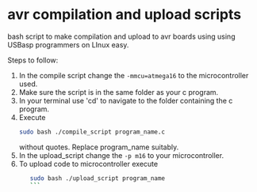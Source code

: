 # avr compilation and upload scripts
bash script to make compilation and upload to avr boards using using USBasp programmers on LInux easy.

Steps to follow:
1. In the compile script change the ```-mmcu=atmega16``` to the microcontroller used.
2. Make sure the script is in the same folder as your c program.
3. In your terminal use 'cd' to navigate to the folder containing the c program.
4. Execute 
    ``` bash 
    sudo bash ./compile_script program_name.c
     ``` 
    without quotes. Replace program_name suitably.
5. In the upload_script change the ```-p m16``` to your microcontroller.
6. To upload code to microcontroller execute 
    ```bash
       sudo bash ./upload_script program_name
       ```
